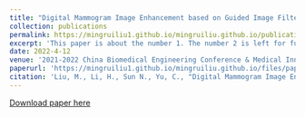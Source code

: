 ```yaml
---
title: "Digital Mammogram Image Enhancement based on Guided Image Filtering and Histogram Equalization."
collection: publications
permalink: https://mingruiliu1.github.io/mingruiliu.github.io/publication/2009-10-01-paper-title-number-1
excerpt: 'This paper is about the number 1. The number 2 is left for future work.'
date: 2022-4-12
venue: '2021-2022 China Biomedical Engineering Conference & Medical Innovation Summit'
paperurl: 'https://mingruiliu1.github.io/mingruiliu.github.io/files/paper1.pdf'
citation: 'Liu, M., Li, H., Sun N., Yu, C., "Digital Mammogram Image Enhancement based on Guided Image Filtering and Histogram Equalization", 2021-2022 China Biomedical Engineering Conference & Medical Innovation Summit, Guangzhou, China'
---
```


[Download paper here](https://mingruiliu1.github.io/mingruiliu.github.io/files/paper1.pdf)


